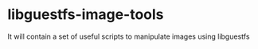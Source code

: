 # libguestfs-image-tools
It will contain a set of useful scripts to manipulate images using libguestfs
